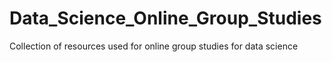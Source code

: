 # Data_Science_Online_Group_Studies
Collection of resources used for online group studies for data science
